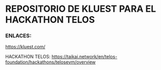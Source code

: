 # REPOSITORIO DE KLUEST PARA EL HACKATHON TELOS


### ENLACES:
https://kluest.com/

HACKATHON TELOS:
https://taikai.network/en/telos-foundation/hackathons/telosevm/overview
